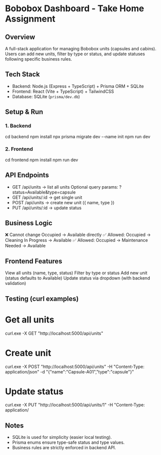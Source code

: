 # Bobobox Dashboard - Take Home Assignment

## Overview
A full-stack application for managing Bobobox units (capsules and cabins).  
Users can add new units, filter by type or status, and update statuses following specific business rules.

## Tech Stack
- Backend: Node.js (Express + TypeScript) + Prisma ORM + SQLite
- Frontend: React (Vite + TypeScript) + TailwindCSS
- Database: SQLite (`prisma/dev.db`)

## Setup & Run

### 1. Backend
cd backend
npm install
npx prisma migrate dev --name init
npm run dev

### 2. Frontend
cd frontend
npm install
npm run dev

## API Endpoints
- GET /api/units → list all units
Optional query params: ?status=Available&type=capsule
- GET /api/units/:id → get single unit
- POST /api/units → create new unit ({ name, type })
- PUT /api/units/:id → update status

## Business Logic
❌ Cannot change Occupied → Available directly
✅ Allowed: Occupied → Cleaning In Progress → Available
✅ Allowed: Occupied → Maintenance Needed → Available

## Frontend Features
View all units (name, type, status)
Filter by type or status
Add new unit (status defaults to Available)
Update status via dropdown (with backend validation)

## Testing (curl examples)
# Get all units
curl.exe -X GET "http://localhost:5000/api/units"
# Create unit
curl.exe -X POST "http://localhost:5000/api/units" -H "Content-Type: application/json" -d "{\"name\":\"Capsule-A01\",\"type\":\"capsule\"}"
# Update status
curl.exe -X PUT "http://localhost:5000/api/units/1" -H "Content-Type: application/

## Notes
- SQLite is used for simplicity (easier local testing).
- Prisma enums ensure type-safe status and type values.
- Business rules are strictly enforced in backend API.
